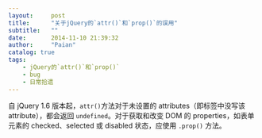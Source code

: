 ```yaml
---
layout:     post
title:      "关于jQuery的`attr()`和`prop()`的误用"
subtitle:   ""
date:       2014-11-10 21:39:32
author:     "Paian"
catalog: true
tags:
    - jQuery的`attr()`和`prop()`
    - bug
    - 日常拾遗
---
```


自 jQuery 1.6 版本起，`attr()`方法对于未设置的 attributes（即标签中没写该 attribute），都会返回 `undefined`。对于获取和改变 DOM 的 properties，如表单元素的 checked、selected 或 disabled 状态，应使用 `.prop()` 方法。

